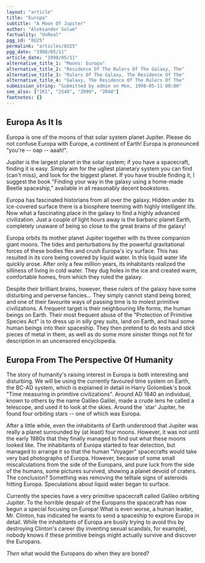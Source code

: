 ```yaml
---
layout: "article"
title: "Europa"
subtitle: "A Moon Of Jupiter"
author: "Aleksander Solum"
factuality: "UnReal"
pgg_id: "8U25"
permalink: "articles/8U25"
pgg_date: "1998/05/11"
article_date: "1998/05/11"
alternative_title_1: "Moons: Europa"
alternative_title_2: "Residence Of The Rulers Of The Galaxy, The"
alternative_title_3: "Rulers Of The Galaxy, The Residence Of The"
alternative_title_4: "Galaxy, The Residence Of The Rulers Of The"
submission_string: "Submitted by admin on Mon, 1998-05-11 00:00"
see_also: ["1R1", "2S48", "2R99", "2R48"]
footnotes: {}
---
```

<div>
<h2>Europa As It Is</h2>
<p>Europa is one of the moons of that solar system planet Jupiter. Please do not confuse Europa with Europe, a continent of Earth! Europa is pronounced "you're -- oap -- aaah!".</p>
<p>Jupiter is the largest planet in the solar system; if you have a spacecraft, finding it is easy. Simply aim for the ugliest planetary system you can find (can't miss), and look for the biggest planet. If you have trouble finding it, I suggest the book "Finding your way in the galaxy using a home-made Beetle spaceship," available in all reasonably decent bookstores.</p>
<p>Europa has fascinated historians from all over the galaxy. Hidden under its ice-covered surface there is a biosphere teeming with highly intelligent life. Now what a fascinating place in the galaxy to find a highly advanced civilization. Just a couple of light hours away is the barbaric planet Earth, completely unaware of being so close to the great brains of the galaxy!</p>
<p>Europa orbits its mother planet Jupiter together with its three companion giant moons. The tides and perturbations by the powerful gravitational forces of these bodies flex and crush Europa's icy surface. This has resulted in its core being covered by liquid water. In this liquid water life quickly arose. After only a few million years, its inhabitants realized the silliness of living in cold water. They dug holes in the ice and created warm, comfortable homes, from which they ruled the galaxy.</p>
<p>Despite their brilliant brains, however, these rulers of the galaxy have some disturbing and perverse fancies... They simply cannot stand being bored, and one of their favourite ways of passing time is to molest primitive civilizations. A frequent target is their neighbouring life forms, the human beings on Earth. Their most frequent abuse of the "Protection of Primitive Species Act" is to dress up in silly grey suits, land on Earth, and haul some human beings into their spaceship. They then pretend to do tests and stick pieces of metal in them, as well as do some more sinister things not fit for description in an uncensored encyclopedia.</p>
<h2>Europa From The Perspective Of Humanity</h2>
<p>The story of humanity's raising interest in Europa is both interesting and disturbing. We will be using the currently favoured time system on Earth, the BC-AD system, which is explained in detail in Harry Golombek's book "Time measuring in primitive civilizations". Around AD 1640 an individual, known to others by the name Galileo Galilei, made a crude lens he called a telescope, and used it to look at the skies. Around the `star' Jupiter, he found four orbiting stars -- one of which was Europa.</p>
<p>After a little while, even the inhabitants of Earth understood that Jupiter was really a planet surrounded by (at least) four moons. However, it was not until the early 1980s that they finally managed to find out what these moons looked like. The inhabitants of Europa started to fear detection, but managed to arrange it so that the human "Voyager" spacecrafts would take very bad photographs of Europa. However, because of some small miscalculations from the side of the Europans, and pure luck from the side of the humans, some pictures survived, showing a planet devoid of craters. The conclusion? Something was removing the telltale signs of asteroids hitting Europa. Speculations about liquid water began to surface.</p>
<p>Currently the species have a very primitive spacecraft called Galileo orbiting Jupiter. To the horrible despair of the Europans the spacecraft has now begun a special focusing on Europa! What is even worse, a human leader, Mr. Clinton, has indicated he wants to send a spaceship to explore Europa in detail. While the inhabitants of Europa are busily trying to avoid this by destroying Clinton's career (by inventing sexual scandals, for example), nobody knows if these primitive beings might actually survive and discover the Europans.</p>
<p><em>Then</em> what would the Europans do when they are bored?</p>
</div>
